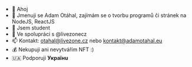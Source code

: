 - 👋 Ahoj
- 👀 Jmenuji se Adam Otáhal, zajímám se o tvorbu programů či stránek na NodeJS, ReactJS
- 🌱 Jsem student
- 💞️ Ve spolupráci s @livezonecz
- 📫 Kontakt: otahal@livezone.cz nebo kontakt@adamotahal.eu
- 💰 Nekupuji ani nevytvářím NFT :)
- 🇺🇦 Podporuji **Українu**

<!---
#Z7
--->
